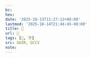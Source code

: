 ```yaml
---
bc:
hex:
date: '2025-10-13T11:27:12+08:00'
lastmod: '2025-10-14T21:46:45-08:00'
title: 󰖋
url: 󰖋
tags: [󰖌, 宇]
src: GHZR, DCCV
note:
---
```

